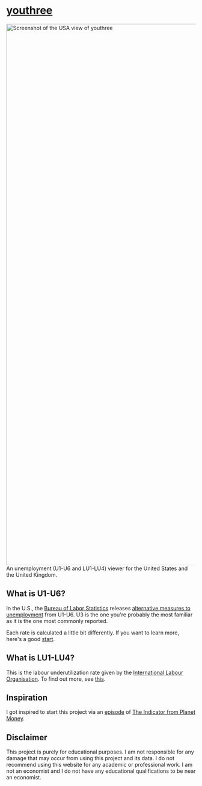 # <a href="youthree.arjunyadav.net">youthree</a>
<img width="1440" alt="Screenshot of the USA view of youthree" src="https://user-images.githubusercontent.com/58625220/128504833-3abec9b2-ccc7-4433-854c-bb8d84bc3574.png">
An unemployment (U1-U6 and LU1-LU4) viewer for the United States and the United Kingdom.

## What is U1-U6?
In the U.S., the [Bureau of Labor Statistics](bls.gov) releases [alternative measures to unemployment](https://www.bls.gov/news.release/empsit.t15.htm) from U1-U6. U3 is the one you're probably the most familiar as it is the one most commonly reported.

Each rate is calculated a little bit differently. If you want to learn more, here's a good [start](https://www.investopedia.com/articles/investing/080415/true-unemployment-rate-u6-vs-u3.asp).

## What is LU1-LU4?
This is the labour underutilization rate given by the [International Labour Organisation](https://www.ilo.org/global/lang--en/index.htm). To find out more, see [this](https://www.ilo.org/wcmsp5/groups/public/---dgreports/---stat/documents/publication/wcms_644467.pdf).

## Inspiration
I got inspired to start this project via an [episode](https://www.npr.org/2021/07/02/1012771847/are-we-looking-at-the-wrong-jobs-numbers) of [The Indicator from Planet Money](https://www.npr.org/podcasts/510325/the-indicator-from-planet-money).

## Disclaimer
This project is purely for educational purposes. I am not responsible for any damage that may occur from using this project and its data. I do not recommend using this website for any academic or professional work. I am not an economist and I do not have any educational qualifications to be near an economist.
